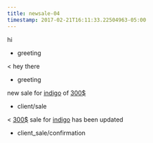 ```yaml
---
title: newsale-04
timestamp: 2017-02-21T16:11:33.22504963-05:00
---
```


hi
* greeting

< hey there
* greeting

new sale for [indigo](company_name) of [300$](amount_of_money)
* client/sale

< [300$](amount_of_money) sale for [indigo](company_name) has been updated
* client_sale/confirmation
